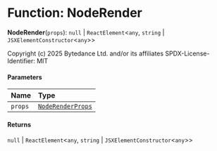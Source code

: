 # Function: NodeRender

**NodeRender**(`props`): `null` | `ReactElement`<`any`, `string` | `JSXElementConstructor`<`any`>>

Copyright (c) 2025 Bytedance Ltd. and/or its affiliates
SPDX-License-Identifier: MIT

#### Parameters

| Name | Type |
| :------ | :------ |
| `props` | [`NodeRenderProps`](/en/auto-docs/fixed-layout-editor/interfaces/NodeRenderProps.md) |

#### Returns

`null` | `ReactElement`<`any`, `string` | `JSXElementConstructor`<`any`>>
